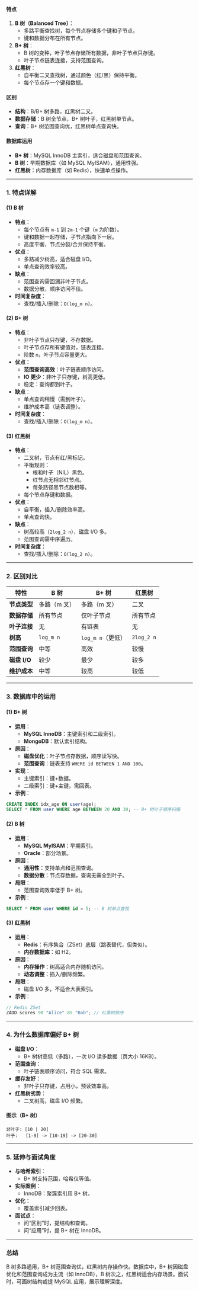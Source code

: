 
#### 特点
1. **B 树（Balanced Tree）**：
   - 多路平衡查找树，每个节点存储多个键和子节点。
   - 键和数据分布在所有节点。
2. **B+ 树**：
   - B 树的变种，叶子节点存储所有数据，非叶子节点只存键。
   - 叶子节点链表连接，支持范围查询。
3. **红黑树**：
   - 自平衡二叉查找树，通过颜色（红/黑）保持平衡。
   - 每个节点存一个键和数据。

#### 区别
- **结构**：B/B+ 树多路，红黑树二叉。
- **数据存储**：B 树全节点，B+ 树叶子，红黑树单节点。
- **查询**：B+ 树范围查询优，红黑树单点查询快。

#### 数据库运用
- **B+ 树**：MySQL InnoDB 主索引，适合磁盘和范围查询。
- **B 树**：早期数据库（如 MySQL MyISAM），通用性强。
- **红黑树**：内存数据库（如 Redis），快速单点操作。

---

### 1. 特点详解
#### (1) B 树
- **特点**：
  - 每个节点有 `m-1` 到 `2m-1` 个键（`m` 为阶数）。
  - 键和数据一起存储，子节点指向下一层。
  - 高度平衡，节点分裂/合并保持平衡。
- **优点**：
  - 多路减少树高，适合磁盘 I/O。
  - 单点查询效率较高。
- **缺点**：
  - 范围查询需回溯非叶子节点。
  - 数据分散，顺序访问不佳。
- **时间复杂度**：
  - 查找/插入/删除：`O(log_m n)`。

#### (2) B+ 树
- **特点**：
  - 非叶子节点只存键，不存数据。
  - 叶子节点存所有键值对，链表连接。
  - 阶数 `m`，叶子节点容量更大。
- **优点**：
  - **范围查询高效**：叶子链表顺序访问。
  - **IO 更少**：非叶子只存键，树高更低。
  - 稳定：查询都到叶子。
- **缺点**：
  - 单点查询稍慢（需到叶子）。
  - 维护成本高（链表调整）。
- **时间复杂度**：
  - 查找/插入/删除：`O(log_m n)`。

#### (3) 红黑树
- **特点**：
  - 二叉树，节点有红/黑标记。
  - 平衡规则：
    - 根和叶子（NIL）黑色。
    - 红节点无相邻红节点。
    - 每条路径黑节点数相等。
  - 每个节点存键和数据。
- **优点**：
  - 自平衡，插入/删除效率高。
  - 单点查询快。
- **缺点**：
  - 树高较高（`2log_2 n`），磁盘 I/O 多。
  - 范围查询需中序遍历。
- **时间复杂度**：
  - 查找/插入/删除：`O(log_2 n)`。

---

### 2. 区别对比
| **特性**         | **B 树**            | **B+ 树**           | **红黑树**          |
|------------------|---------------------|---------------------|---------------------|
| **节点类型**     | 多路（m 叉）        | 多路（m 叉）        | 二叉                |
| **数据存储**     | 所有节点           | 仅叶子节点          | 所有节点            |
| **叶子连接**     | 无                 | 有链表             | 无                 |
| **树高**         | `log_m n`          | `log_m n`（更低）   | `2log_2 n`          |
| **范围查询**     | 中等               | 高效               | 较慢               |
| **磁盘 I/O**     | 较少               | 最少               | 较多               |
| **维护成本**     | 中等               | 较高               | 较低               |

---

### 3. 数据库中的运用
#### (1) B+ 树
- **运用**：
  - **MySQL InnoDB**：主键索引和二级索引。
  - **MongoDB**：默认索引结构。
- **原因**：
  - **磁盘优化**：叶子节点存数据，顺序读写快。
  - **范围查询**：链表支持 `WHERE id BETWEEN 1 AND 100`。
- **实现**：
  - 主键索引：键+数据。
  - 二级索引：键+主键，需回表。
- **示例**：
```sql
CREATE INDEX idx_age ON user(age);
SELECT * FROM user WHERE age BETWEEN 20 AND 30; -- B+ 树叶子顺序扫描
```

#### (2) B 树
- **运用**：
  - **MySQL MyISAM**：早期索引。
  - **Oracle**：部分场景。
- **原因**：
  - **通用性**：支持单点和范围查询。
  - **数据分散**：节点存数据，查询无需全到叶子。
- **局限**：
  - 范围查询效率低于 B+ 树。
- **示例**：
```sql
SELECT * FROM user WHERE id = 5; -- B 树单点查找
```

#### (3) 红黑树
- **运用**：
  - **Redis**：有序集合（ZSet）底层（跳表替代，但类似）。
  - **内存数据库**：如 H2。
- **原因**：
  - **内存操作**：树高适合内存随机访问。
  - **动态调整**：插入/删除频繁。
- **局限**：
  - 磁盘 I/O 多，不适合大表索引。
- **示例**：
```java
// Redis ZSet
ZADD scores 90 "Alice" 85 "Bob"; // 红黑树排序
```

---

### 4. 为什么数据库偏好 B+ 树
- **磁盘 I/O**：
  - B+ 树树高低（多路），一次 I/O 读多数据（页大小 16KB）。
- **范围查询**：
  - 叶子链表顺序访问，符合 SQL 需求。
- **缓存友好**：
  - 非叶子只存键，占用小，预读效率高。
- **红黑树劣势**：
  - 二叉树高，磁盘 I/O 频繁。

#### 图示（B+ 树）
```
非叶子: [10 | 20]
叶子:   [1-9] -> [10-19] -> [20-30]
```

---

### 5. 延伸与面试角度
- **与哈希索引**：
  - B+ 树支持范围，哈希仅等值。
- **实际案例**：
  - InnoDB：聚簇索引用 B+ 树。
- **优化**：
  - 覆盖索引减少回表。
- **面试点**：
  - 问“区别”时，提结构和查询。
  - 问“应用”时，提 B+ 树在 InnoDB。

---

### 总结
B 树多路通用，B+ 树范围查询优，红黑树内存操作快。数据库中，B+ 树因磁盘优化和范围查询成为主流（如 InnoDB），B 树次之，红黑树适合内存场景。面试时，可画树结构或提 MySQL 应用，展示理解深度。